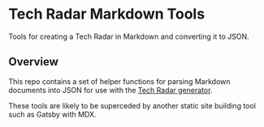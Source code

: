 # Tech Radar Markdown Tools

Tools for creating a Tech Radar in Markdown and converting it to JSON.

## Overview

This repo contains a set of helper functions for parsing Markdown documents into JSON for use with the [Tech Radar generator](https://github.com/dprgarner/tech-radar-generator).

These tools are likely to be superceded by another static site building tool such as Gatsby with MDX.
